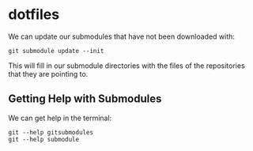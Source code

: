# dotfiles

We can update our submodules that have not been downloaded with:

```shell
git submodule update --init
```

This will fill in our submodule directories with the files of the repositories that they are pointing to.


## Getting Help with Submodules

We can get help in the terminal:

```shell
git --help gitsubmodules
git --help submodule
```
